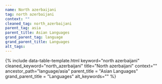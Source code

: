 ```yaml
---
name: North azerbaijani
tag: north azerbaijani
context: ""
cleaned_tag: north_azerbaijani
parent_tag: asia
parent_title: Asian Languages
grand_parent_tag: language
grand_parent_title: Languages
alt_tags: 
---
```


{% include data-table-template.html 
  keyword="north azerbaijani" 
  cleaned_keyword="north_azerbaijani" 
  title="North azerbaijani"
  context=""
  ancestor_path="language/asia" 
  parent_title = "Asian Languages"
  grand_parent_title = "Languages"
  alt_keywords=""
%}

